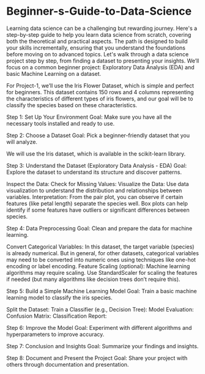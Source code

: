 # Beginner-s-Guide-to-Data-Science
Learning data science can be a challenging but rewarding journey. Here's a step-by-step guide to help you learn data science from scratch, covering both the theoretical and practical aspects. The path is designed to build your skills incrementally, ensuring that you understand the foundations before moving on to advanced topics.
Let's walk through a data science project step by step, from finding a dataset to presenting your insights. We’ll focus on a common beginner project: Exploratory Data Analysis (EDA) and basic Machine Learning on a dataset.

For Project-1, we’ll use the Iris Flower Dataset, which is simple and perfect for beginners. This dataset contains 150 rows and 4 columns representing the characteristics of different types of iris flowers, and our goal will be to classify the species based on these characteristics.

Step 1: Set Up Your Environment
Goal: Make sure you have all the necessary tools installed and ready to use.

Step 2: Choose a Dataset
Goal: Pick a beginner-friendly dataset that you will analyze.

We will use the Iris dataset, which is available in the scikit-learn library.

Step 3: Understand the Dataset (Exploratory Data Analysis - EDA)
Goal: Explore the dataset to understand its structure and discover patterns.

Inspect the Data:
Check for Missing Values:
Visualize the Data:
Use data visualization to understand the distribution and relationships between variables.
Interpretation:
From the pair plot, you can observe if certain features (like petal length) separate the species well.
Box plots can help identify if some features have outliers or significant differences between species.

Step 4: Data Preprocessing
Goal: Clean and prepare the data for machine learning.

Convert Categorical Variables:
In this dataset, the target variable (species) is already numerical. But in general, for other datasets, categorical variables may need to be converted into numeric ones using techniques like one-hot encoding or label encoding.
Feature Scaling (optional):
Machine learning algorithms may require scaling. Use StandardScaler for scaling the features if needed (but many algorithms like decision trees don’t require this).

Step 5: Build a Simple Machine Learning Model
Goal: Train a basic machine learning model to classify the iris species.

Split the Dataset:
Train a Classifier (e.g., Decision Tree):
Model Evaluation:
Confusion Matrix:
Classification Report:

Step 6: Improve the Model
Goal: Experiment with different algorithms and hyperparameters to improve accuracy.

Step 7: Conclusion and Insights
Goal: Summarize your findings and insights.

Step 8: Document and Present the Project
Goal: Share your project with others through documentation and presentation.
